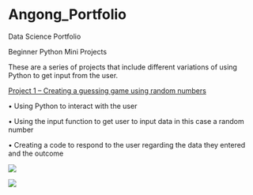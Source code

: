 # Angong_Portfolio
Data Science Portfolio

Beginner Python Mini Projects

These are a series of projects that include different variations of using Python to get input from the user.

[Project 1 – Creating a guessing game using random numbers](https://gist.github.com/angongcelenica/693535b5cc9d2b51ffb3b7c6b8c6fadb) 

•	Using Python to interact with the user

•	Using the input function to get user to input data in this case a random number

•	Creating a code to respond to the user regarding the data they entered and the outcome

![](https://github.com/angongcelenica/images/blob/main/random%20no.%20wrong.png)

![](https://github.com/angongcelenica/images/blob/main/random%20no.right.png)
